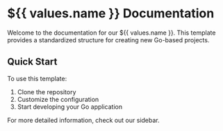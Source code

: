 # ${{ values.name }} Documentation

Welcome to the documentation for our ${{ values.name }}. This template provides a standardized structure for creating new Go-based projects.

## Quick Start

To use this template:

1. Clone the repository
2. Customize the configuration
3. Start developing your Go application

For more detailed information, check out our sidebar.
